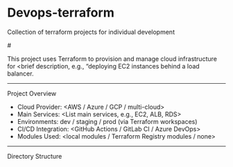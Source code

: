 # Devops-terraform
Collection of terraform projects for individual development 

#<Project Name>

This project uses Terraform to provision and manage cloud infrastructure for <brief description, e.g., “deploying EC2 instances behind a load balancer.

---

  Project Overview

- Cloud Provider: <AWS / Azure / GCP / multi-cloud>
- Main Services: <List main services, e.g., EC2, ALB, RDS>
- Environments: dev / staging / prod (via Terraform workspaces)
- CI/CD Integration: <GitHub Actions / GitLab CI / Azure DevOps>
- Modules Used: <local modules / Terraform Registry modules / none>

---

 Directory Structure


